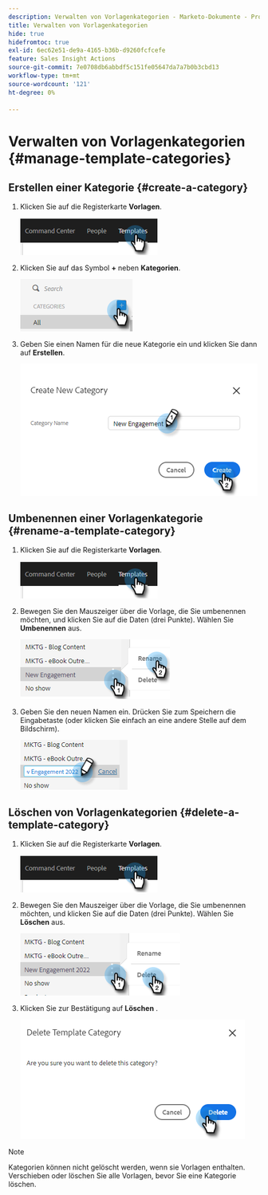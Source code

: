 ```yaml
---
description: Verwalten von Vorlagenkategorien - Marketo-Dokumente - Produktdokumentation
title: Verwalten von Vorlagenkategorien
hide: true
hidefromtoc: true
exl-id: 6ec62e51-de9a-4165-b36b-d9260fcfcefe
feature: Sales Insight Actions
source-git-commit: 7e0708db6abbdf5c151fe05647da7a7b0b3cbd13
workflow-type: tm+mt
source-wordcount: '121'
ht-degree: 0%

---
```


# Verwalten von Vorlagenkategorien {#manage-template-categories}

## Erstellen einer Kategorie {#create-a-category}

1. Klicken Sie auf die Registerkarte **Vorlagen**.

   ![](assets/manage-template-categories-1.png)

1. Klicken Sie auf das Symbol **+** neben **Kategorien**.

   ![](assets/manage-template-categories-2.png)

1. Geben Sie einen Namen für die neue Kategorie ein und klicken Sie dann auf **Erstellen**.

   ![](assets/manage-template-categories-3.png)

## Umbenennen einer Vorlagenkategorie {#rename-a-template-category}

1. Klicken Sie auf die Registerkarte **Vorlagen**.

   ![](assets/manage-template-categories-4.png)

1. Bewegen Sie den Mauszeiger über die Vorlage, die Sie umbenennen möchten, und klicken Sie auf die Daten (drei Punkte). Wählen Sie **Umbenennen** aus.

   ![](assets/manage-template-categories-5.png)

1. Geben Sie den neuen Namen ein. Drücken Sie zum Speichern die Eingabetaste (oder klicken Sie einfach an eine andere Stelle auf dem Bildschirm).

   ![](assets/manage-template-categories-6.png)

## Löschen von Vorlagenkategorien {#delete-a-template-category}

1. Klicken Sie auf die Registerkarte **Vorlagen**.

   ![](assets/manage-template-categories-7.png)

1. Bewegen Sie den Mauszeiger über die Vorlage, die Sie umbenennen möchten, und klicken Sie auf die Daten (drei Punkte). Wählen Sie **Löschen** aus.

   ![](assets/manage-template-categories-8.png)

1. Klicken Sie zur Bestätigung auf **Löschen** .

   ![](assets/manage-template-categories-9.png)

>[!NOTE]
>
>Kategorien können nicht gelöscht werden, wenn sie Vorlagen enthalten. Verschieben oder löschen Sie alle Vorlagen, bevor Sie eine Kategorie löschen.
